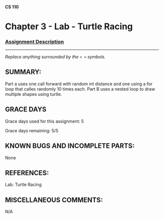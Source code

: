 #### CS 110
# Chapter 3 - Lab - Turtle Racing

### [Assignment Description](https://docs.google.com/document/d/1MWJnOpOaQL3yQb1-FVcj7SZLzLQRGZrbhnpyOL0v6mE/edit?usp=sharing)

***

_Replace anything surrounded by the `< >` symbols._

## SUMMARY:
  Part a uses one call forward with random int distance and one using a for loop that calles randomly 10 times each. Part B uses a nested loop to draw multiple shapes using turtle.

## GRACE DAYS
Grace days used for this assignment: 5

Grace days remaining: 5/5

## KNOWN BUGS AND INCOMPLETE PARTS:
 None

## REFERENCES:
 Lab: Turtle Racing


## MISCELLANEOUS COMMENTS:
 N/A
